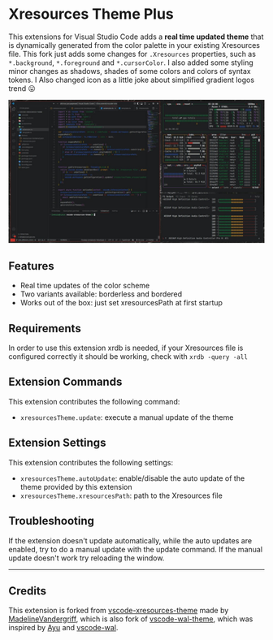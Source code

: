 # Xresources Theme Plus

This extensions for Visual Studio Code adds a **real time updated theme** that is dynamically generated from the color palette in your existing Xresources file. This fork just adds some changes for `.Xresources` properties, such as `*.background`, `*.foreground` and `*.cursorColor`. I also added some styling minor changes as shadows, shades of some colors and colors of syntax tokens. I Also changed icon as a little joke about simplified gradient logos trend 😛


![Example 1](./screenshots/screenshot.jpg)


## Features

- Real time updates of the color scheme
- Two variants available: borderless and bordered
- Works out of the box: just set xresourcesPath at first startup

## Requirements

In order to use this extension xrdb is needed, if your Xresources file is configured correctly it should be working, check with `xrdb -query -all`

## Extension Commands

This extension contributes the following command:

- `xresourcesTheme.update`: execute a manual update of the theme

## Extension Settings

This extension contributes the following settings:

- `xresourcesTheme.autoUpdate`: enable/disable the auto update of the theme provided by this extension
- `xresourcesTheme.xresourcesPath`: path to the Xresources file

## Troubleshooting

If the extension doesn't update automatically, while the auto updates are enabled, try to do a manual update with the update command.
If the manual update doesn't work try reloading the window.

---

## Credits

This extension is forked from [vscode-xresources-theme](https://github.com/MadelineVandergriff/vscode-xresources-theme) made by [MadelineVandergriff](https://github.com/MadelineVandergriff), which is also fork of [vscode-wal-theme](https://github.com/dlasagno/vscode-wal-theme), which was inspired by [Ayu](https://github.com/ayu-theme/vscode-ayu) and [vscode-wal](https://github.com/bluedrack/vscode-wal).
